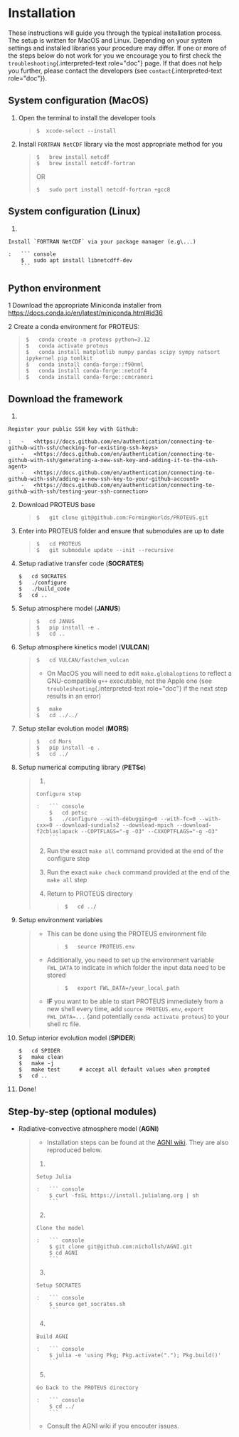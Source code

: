 # Installation

These instructions will guide you through the typical installation
process. The setup is written for MacOS and Linux. Depending on your
system settings and installed libraries your procedure may differ. If
one or more of the steps below do not work for you we encourage you to
first check the `troubleshooting`{.interpreted-text role="doc"} page. If
that does not help you further, please contact the developers (see
`contact`{.interpreted-text role="doc"}).

## System configuration (MacOS)

1.  Open the terminal to install the developer tools

    > ``` console
    > $  xcode-select --install
    > ```

2.  Install `FORTRAN NetCDF` library via the most appropriate method for
    you

    > ``` console
    > $   brew install netcdf  
    > $   brew install netcdf-fortran    
    > ```
    >
    > OR
    >
    > ``` console
    > $   sudo port install netcdf-fortran +gcc8   
    > ```

## System configuration (Linux)

1.  

    Install `FORTRAN NetCDF` via your package manager (e.g\...)

    :   ``` console
        $   sudo apt install libnetcdff-dev
        ```

## Python environment

1 Download the appropriate Miniconda installer from
<https://docs.conda.io/en/latest/miniconda.html#id36>

2 Create a conda environment for PROTEUS:

> ``` console
> $   conda create -n proteus python=3.12   
> $   conda activate proteus
> $   conda install matplotlib numpy pandas scipy sympy natsort ipykernel pip tomlkit
> $   conda install conda-forge::f90nml
> $   conda install conda-forge::netcdf4
> $   conda install conda-forge::cmcrameri 
> ```

## Download the framework

1.  

    Register your public SSH key with Github:

    :   -   <https://docs.github.com/en/authentication/connecting-to-github-with-ssh/checking-for-existing-ssh-keys>
        -   <https://docs.github.com/en/authentication/connecting-to-github-with-ssh/generating-a-new-ssh-key-and-adding-it-to-the-ssh-agent>
        -   <https://docs.github.com/en/authentication/connecting-to-github-with-ssh/adding-a-new-ssh-key-to-your-github-account>
        -   <https://docs.github.com/en/authentication/connecting-to-github-with-ssh/testing-your-ssh-connection>

2.  Download PROTEUS base

    > ``` console
    > $   git clone git@github.com:FormingWorlds/PROTEUS.git
    > ```

3.  Enter into PROTEUS folder and ensure that submodules are up to date

    > ``` console
    > $   cd PROTEUS
    > $   git submodule update --init --recursive
    > ```

4.  Setup radiative transfer code (**SOCRATES**)

    ``` console
    $   cd SOCRATES
    $   ./configure
    $   ./build_code
    $   cd ..
    ```

5.  Setup atmosphere model (**JANUS**)

    > ``` console
    > $   cd JANUS
    > $   pip install -e .
    > $   cd ..
    > ```

6.  Setup atmosphere kinetics model (**VULCAN**)

    > ``` console
    > $   cd VULCAN/fastchem_vulcan
    > ```
    >
    > -   On MacOS you will need to edit `make.globaloptions` to reflect
    >     a GNU-compatible `g++` executable, not the Apple one (see
    >     `troubleshooting`{.interpreted-text role="doc"} if the next
    >     step results in an error)
    >
    > ``` console
    > $   make
    > $   cd ../../
    > ```

7.  Setup stellar evolution model (**MORS**)

    > ``` console
    > $   cd Mors 
    > $   pip install -e .
    > $   cd ../
    > ```

8.  Setup numerical computing library (**PETSc**)

    > 1.  
    >
    >     Configure step
    >
    >     :   ``` console
    >         $   cd petsc
    >         $   ./configure --with-debugging=0 --with-fc=0 --with-cxx=0 --download-sundials2 --download-mpich --download-f2cblaslapack --COPTFLAGS="-g -O3" --CXXOPTFLAGS="-g -O3"
    >         ```
    >
    > 2.  Run the exact `make all` command provided at the end of the
    >     configure step
    >
    > 3.  Run the exact `make check` command provided at the end of the
    >     `make all` step
    >
    > 4.  Return to PROTEUS directory
    >
    >     > ``` console
    >     > $   cd ../
    >     > ```

9.  Setup environment variables

    > -   This can be done using the PROTEUS environment file
    >
    >     > ``` console
    >     > $   source PROTEUS.env
    >     > ```
    >
    > -   Additionally, you need to set up the environment variable
    >     `FWL_DATA` to indicate in which folder the input data need to
    >     be stored
    >
    >     > ``` console
    >     > $   export FWL_DATA=/your_local_path
    >     > ```
    >
    > -   **IF** you want to be able to start PROTEUS immediately from a
    >     new shell every time, add `source PROTEUS.env`,
    >     `export FWL_DATA=...` (and potentially
    >     `conda activate proteus`) to your shell rc file.

10. Setup interior evolution model (**SPIDER**)

    ``` console
    $   cd SPIDER
    $   make clean
    $   make -j
    $   make test      # accept all default values when prompted
    $   cd ..
    ```

11. Done!

## Step-by-step (optional modules)

-   Radiative-convective atmosphere model (**AGNI**)

    > -   Installation steps can be found at the [AGNI
    >     wiki](https://nichollsh.github.io/AGNI/dev/setup/). They are
    >     also reproduced below.
    >
    > 1.  
    >
    >     Setup Julia
    >
    >     :   ``` console
    >         $ curl -fsSL https://install.julialang.org | sh
    >         ```
    >
    > 2.  
    >
    >     Clone the model
    >
    >     :   ``` console
    >         $ git clone git@github.com:nichollsh/AGNI.git 
    >         $ cd AGNI 
    >         ```
    >
    > 3.  
    >
    >     Setup SOCRATES
    >
    >     :   ``` console
    >         $ source get_socrates.sh
    >         ```
    >
    > 4.  
    >
    >     Build AGNI
    >
    >     :   ``` console
    >         $ julia -e 'using Pkg; Pkg.activate("."); Pkg.build()'
    >         ```
    >
    > 5.  
    >
    >     Go back to the PROTEUS directory
    >
    >     :   ``` console
    >         $ cd ../
    >         ```
    >
    > -   Consult the AGNI wiki if you encouter issues.
